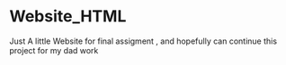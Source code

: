 # Website_HTML
Just A little Website for final assigment , and hopefully can continue this project for my dad work
